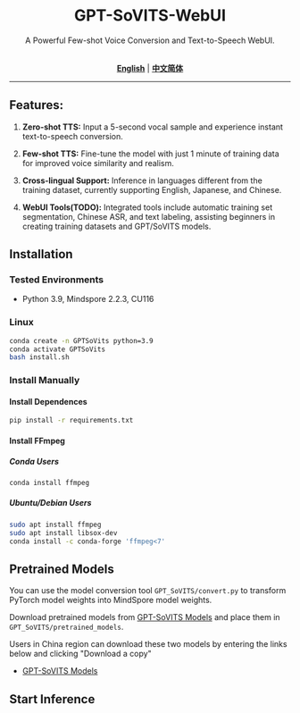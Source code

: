 <div align="center">

<h1>GPT-SoVITS-WebUI</h1>
A Powerful Few-shot Voice Conversion and Text-to-Speech WebUI.<br><br>

[**English**](./README.md) | [**中文简体**](./docs/cn/README.md)

</div>

---

## Features:

1. **Zero-shot TTS:** Input a 5-second vocal sample and experience instant text-to-speech conversion.

2. **Few-shot TTS:** Fine-tune the model with just 1 minute of training data for improved voice similarity and realism.

3. **Cross-lingual Support:** Inference in languages different from the training dataset, currently supporting English, Japanese, and Chinese.

4. **WebUI Tools(TODO):** Integrated tools include automatic training set segmentation, Chinese ASR, and text labeling, assisting beginners in creating training datasets and GPT/SoVITS models.

## Installation

### Tested Environments

- Python 3.9, Mindspore 2.2.3, CU116

### Linux

```bash
conda create -n GPTSoVits python=3.9
conda activate GPTSoVits
bash install.sh
```

### Install Manually

#### Install Dependences

```bash
pip install -r requirements.txt
```

#### Install FFmpeg

##### Conda Users

```bash
conda install ffmpeg
```

##### Ubuntu/Debian Users

```bash
sudo apt install ffmpeg
sudo apt install libsox-dev
conda install -c conda-forge 'ffmpeg<7'
```

## Pretrained Models

You can use the model conversion tool `GPT_SoVITS/convert.py` to transform PyTorch model weights into MindSpore model weights.

Download pretrained models from [GPT-SoVITS Models](https://huggingface.co/lj1995/GPT-SoVITS) and place them in `GPT_SoVITS/pretrained_models`.

Users in China region can download these two models by entering the links below and clicking "Download a copy"

- [GPT-SoVITS Models](https://www.icloud.com.cn/iclouddrive/056y_Xog_HXpALuVUjscIwTtg#GPT-SoVITS_Models)

## Start Inference
